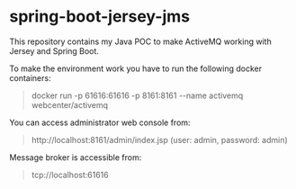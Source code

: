# spring-boot-jersey-jms
This repository contains my Java POC to make ActiveMQ working with Jersey and Spring Boot.

To make the environment work you have to run the following docker containers:
> docker run -p 61616:61616 -p 8161:8161 --name activemq webcenter/activemq

You can access administrator web console from:
> http://localhost:8161/admin/index.jsp (user: admin, password: admin)

Message broker is accessible from:
> tcp://localhost:61616
